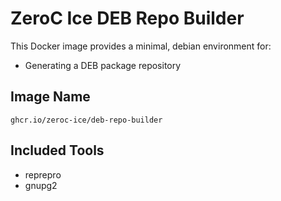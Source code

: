 # ZeroC Ice DEB Repo Builder

This Docker image provides a minimal, debian  environment for:

- Generating a DEB package repository

## Image Name

`ghcr.io/zeroc-ice/deb-repo-builder`

## Included Tools

- reprepro
- gnupg2

